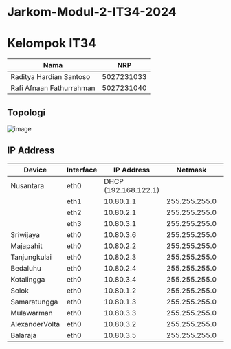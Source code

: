 # Jarkom-Modul-2-IT34-2024

# Kelompok IT34
| Nama                      | NRP         |
| ------------------------- | ----------- |
| Raditya Hardian Santoso    | 5027231033  |
| Rafi Afnaan Fathurrahman  | 5027231040  |

## Topologi
![image](https://github.com/user-attachments/assets/fb471987-9780-499a-8763-daa26690143c)

## IP Address
| Device | Interface | IP Address | Netmask | Gateway |
| ------ | ----------- | ------ | ----------- | ----------- |
| Nusantara    | eth0  | DHCP (192.168.122.1) | | |
|  | eth1  | 10.80.1.1 | 255.255.255.0	| |
|  | eth2  | 10.80.2.1 | 255.255.255.0	| |
|  | eth3  | 10.80.3.1 | 255.255.255.0	| |
| Sriwijaya | eth0  | 10.80.3.6 | 255.255.255.0	| 10.80.3.1 |
| Majapahit | eth0 | 10.80.2.2 | 255.255.255.0	| 10.80.2.1 |
| Tanjungkulai | eth0 | 10.80.2.3 | 255.255.255.0	| 10.80.2.1 |
| Bedaluhu | eth0 | 10.80.2.4 | 255.255.255.0	| 10.80.2.1 |
| Kotalingga | eth0 | 10.80.3.4 | 255.255.255.0	| 10.80.3.1 |
| Solok | eth0 | 10.80.1.2 | 255.255.255.0	| 10.80.1.1 |
| Samaratungga | eth0 | 10.80.1.3 | 255.255.255.0	| 10.80.1.1 |
| Mulawarman | eth0 | 10.80.3.3 | 255.255.255.0	| 10.80.3.1 |
| AlexanderVolta | eth0 | 10.80.3.2 | 255.255.255.0	| 10.80.3.1 |
| Balaraja | eth0 | 10.80.3.5 | 255.255.255.0	| 10.80.3.1 |

